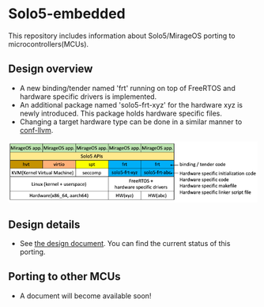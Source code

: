 # Solo5-embedded

This repository includes information about Solo5/MirageOS porting to microcontrollers(MCUs).

## Design overview

- A new binding/tender named 'frt' running on top of FreeRTOS and hardware specific drivers is implemented.
- An additional package named 'solo5-frt-xyz' for the hardware xyz is newly introduced. This package holds hardware specific files.
- Changing a target hardware type can be done in a similar manner to [conf-llvm](https://github.com/ocaml/opam-repository/tree/master/packages/conf-llvm).

![solo5-frt](./imgs/solo5_frt.png)

## Design details

- See [the design document](./docs/DESIGN.md). You can find the current status of this porting.

## Porting to other MCUs

- A document will become available soon!
